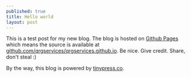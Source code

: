 ```yaml
---
published: true
title: Hello world
layout: post
---
```

This is a test post for my new blog. The blog is hosted on [Github Pages](http://pages.github.com/) which means the source is available at [github.com/qrgservices/qrgservices.github.io](http://github.com/qrgservices/qrgservices.github.io). Be nice. Give credit. Share, don't steal :)

By the way, this blog is powered by [tinypress.co](https://tinypress.co).